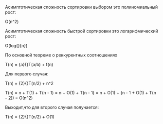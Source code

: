 ﻿Асимптотическая сложность сортировки выбором это полиномиальный рост:

O(n^2)

Асимптотическая сложность быстрой сортировки это логaрифмический рост:

O(log{}{n})

По основной теореме о реккурентных соотношениях

T(n) = {a}{}T(a/b) + f(n)

Для первого случая:

T(n) = {2}{}T(n/2) + n^2

T(n) = n + T(1) + T(n - 1) = n + O(1) + T(n - 1) = n + O(1) + (n - 1 + O(1) + T(n - 2)) = O(n^2)

Выходит,что для второго случая получается:

T(n) = {2}{}T(n/2) + O(1) 



